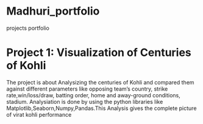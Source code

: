 # Madhuri_portfolio
projects portfolio

# Project 1: Visualization of Centuries of Kohli
The project is about Analysizing the centuries of Kohli and compared them against different parameters like opposing team’s country, strike rate,win/loss/draw, batting  order, home and away-ground conditions, stadium. Analysiation is done by using the python libraries like Matplotlib,Seaborn,Numpy,Pandas.This Analysis gives the complete picture of virat kohli performance
